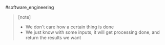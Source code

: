 #software_engineering 
>[note]
>- We don't care how a certain thing is done
>- We just know with some inputs, it will get processing done, and return the results we want